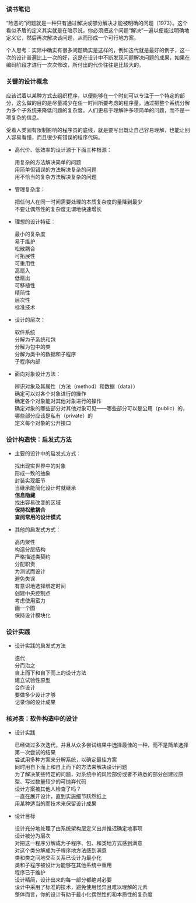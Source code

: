 ### 读书笔记

“险恶的”问题就是一种只有通过解决或部分解决才能被明确的问题（1973）。这个看似矛盾的定义其实就是在暗示说，你必须把这个问题“解决”一遍以便能过明确地定义它，然后再次解决该问题，从而形成一个可行地方案。

个人思考：实际中确实有很多问题确实是这样的，例如迭代就是最好的例子，这一次的设计普遍比上一次的好，这是在设计中不断发现问题解决问题的成果，如果在编码阶段才进行一次次修改，所付出的代价往往是比较大的。

 ### 关键的设计概念

 应该试着以某种方式去组织程序，以便能够在一个时刻可以专注于一个特定的部分，这么做的目的是尽量减少在任一时间所要考虑的程序量。通过把整个系统分解为多个子系统来降低问题的复杂度。人们更易于理解许多项简单的问题，而不是一项复杂的信息。

 受着人类固有限制影响的程序员的底线，就是要写出既让自己容易理解，也能让别人容易看懂，而且很少有错误的程序代码。

+  高代价、低效率的设计源于下面三种根源：  
    
    用复杂的方法解决简单的问题  
    用简单但错误的方法解决复杂的问题  
    用不恰当的复杂方法解决复杂的问题  

+ 管理复杂度：  
    
    把任何人在同一时间需要处理的本质复杂度的量降到最少  
    不要让偶然性的复杂度无谓地快速增长  

 + 理想的设计特征：

    最小的复杂度  
    易于维护  
    松散耦合  
    可拓展性  
    可重用性  
    高扇入  
    低扇出  
    可移植性  
    精简性  
    层次性  
    标准技术  
     
+ 设计的层次：

    软件系统  
    分解为子系统和包  
    分解为包中的类  
    分解为类中的数据和子程序  
    子程序内部  

+ 面向对象设计方法：   

    辨识对象及其属性（方法（method）和数据（data））  
    确定可以对各个对象进行的操作  
    确定各个对象能对其他对象进行的操作  
    确定对象的哪些部分对其他对象可见——哪些部分可以是公用（public）的，哪些部分应该是私有（private）的  
    定义每个对象的公开接口  

### 设计构造快：启发式方法

+ 主要的设计中的启发式方式：

    找出现实世界中的对象  
    形成一致的抽象  
    封装实现细节  
    当继承能简化设计时就继承  
    **信息隐藏**  
    找出容易改变的区域  
    **保持松散耦合**  
    **查阅常用的设计模式**  
    
+ 其他的启发式方式：

    高内聚性  
    构造分层结构  
    严格描述类契约  
    分配职责  
    为测试而设计  
    避免失误  
    有意识地选择绑定时间  
    创建中央控制点  
    考虑使用蛮力  
    画一个图  
    保持设计模块化  

### 设计实践  

+ 设计实践的启发式方法  

    迭代  
    分而治之  
    自上而下和自下而上的设计方法  
    建立试验性原型  
    合作设计  
    要做多少设计才够  
    记录你的设计成果  

### 核对表：软件构造中的设计

+ 设计实践

    已经做过多次迭代，并且从众多尝试结果中选择最佳的一种，而不是简单选择第一次尝试的结果  
    尝试用多种方案来分解系统，以确定最佳方案  
    同时用自下而上和自上而下的方法来解决设计问题  
    为了解决某些特定的问题，对系统中的风险部份或者不熟悉的部分创建过原型、写过数量较少的可抛弃代码  
    设计方案被其他人检查了吗？  
    一直在展开设计，直到实施细节跃然纸上  
    用某种适当的而技术来保留设计成果

+ 设计目标

    设计充分地处理了由系统架构层定义出并推迟确定地事项  
    设计被分为层次  
    对把这一程序分解成为子程序、包、和类地方式感到满意  
    对这个类分解成为子程序地方法感到满意  
    类和类之间地交互关系已设计为最小化  
    类和子程序被设计为能够在其他系统中重用  
    程序已于维护  
    设计精简，设计出来的每一部分都绝对必要  
    设计中采用了标准的技术，避免使用怪异且难以理解的元素  
    整体而言，你的设计有助于最小化偶然性的和本质性的复杂度